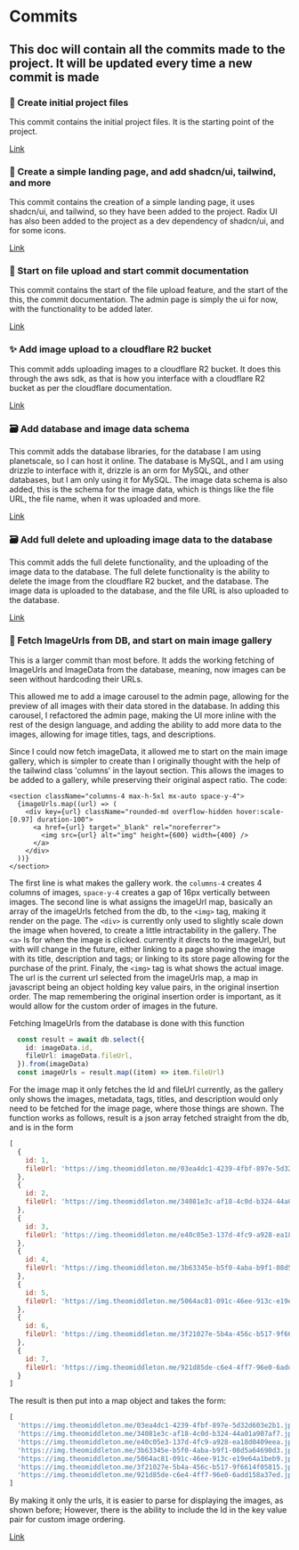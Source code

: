 # Commits

## This doc will contain all the commits made to the project. It will be updated every time a new commit is made

### 🎉 Create initial project files

This commit contains the initial project files. It is the starting point of the project.

[Link](https://github.com/theomiddleton/portfolio-project/commit/c915347fbbf0e3e7e10a26a0903a5b9ce899c053)

### 🚧 Create a simple landing page, and add shadcn/ui, tailwind, and more

This commit contains the creation of a simple landing page, it uses shadcn/ui, and tailwind, so they have been added to the project. Radix UI has also been added to the project as a dev dependency of shadcn/ui, and for some icons.

[Link](https://github.com/theomiddleton/portfolio-project/commit/8b6e7ddec8a36b5f4a4ae7f525e519b121ef90f4)

### 🚧 Start on file upload and start commit documentation

This commit contains the start of the file upload feature, and the start of the this, the commit documentation. The admin page is simply the ui for now, with the functionality to be added later.

[Link](https://github.com/theomiddleton/portfolio-project/commit/d9eb6947b0de1ab61156455bd2a9722c6f206961)

### ✨ Add image upload to a cloudflare R2 bucket

This commit adds uploading images to a cloudflare R2 bucket. It does this through the aws sdk, as that is how you interface with a cloudflare R2 bucket as per the cloudflare documentation.

[Link](https://github.com/theomiddleton/portfolio-project/commit/92321d991622563c74aab7cc66200915e55f0bd7)

### 🗃️ Add database and image data schema

This commit adds the database libraries, for the database I am using planetscale, so I can host it online. The database is MySQL, and I am using drizzle to interface with it, drizzle is an orm for MySQL, and other databases, but I am only using it for MySQL. The image data schema is also added, this is the schema for the image data, which is things like the file URL, the file name, when it was uploaded and more.

[Link](https://github.com/theomiddleton/portfolio-project/commit/29d2e8dd939e002c3d28b4a77f1a9b263b39ecf0)

### 🗃️ Add full delete and uploading image data to the database

This commit adds the full delete functionality, and the uploading of the image data to the database. The full delete functionality is the ability to delete the image from the cloudflare R2 bucket, and the database. The image data is uploaded to the database, and the file URL is also uploaded to the database.

[Link](https://github.com/theomiddleton/portfolio-project/commit/e52be60c283ab3bd446c650ba34ade9a38ebc2be)

### 🎉 Fetch ImageUrls from DB, and start on main image gallery

This is a larger commit than most before. It adds the working fetching of ImageUrls and ImageData from the database, meaning, now images can be seen without hardcoding their URLs.  

This allowed me to add a image carousel to the admin page, allowing for the preview of all images with their data stored in the database. In adding this carousel, I refactored the admin page, making the UI more inline with the rest of the design language, and adding the ability to add more data to the images, allowing for image titles, tags, and descriptions.

Since I could now fetch imageData, it allowed me to start on the main image gallery, which is simpler to create than I originally thought with the help of the tailwind class 'columns' in the layout section. This allows the images to be added to a gallery, while preserving their original aspect ratio.
The code:  

```tsx
<section className="columns-4 max-h-5xl mx-auto space-y-4"> 
  {imageUrls.map((url) => ( 
    <div key={url} className="rounded-md overflow-hidden hover:scale-[0.97] duration-100"> 
      <a href={url} target="_blank" rel="noreferrer"> 
        <img src={url} alt="img" height={600} width={400} /> 
      </a> 
    </div> 
  ))} 
</section> 
```

The first line is what makes the gallery work. the `columns-4` creates 4 columns of images, `space-y-4` creates a gap of 16px vertically between images.
The second line is what assigns the imageUrl map, basically an array of the imageUrls fetched from the db, to the `<img>` tag, making it render on the page.
The `<div>` is currently only used to slightly scale down the image when hovered, to create a little intractability in the gallery.
The `<a>` Is for when the image is clicked. currently it directs to the imageUrl, but with will change in the future, either linking to a page showing the image with its title, description and tags; or linking to its store page allowing for the purchase of the print.
Finaly, the `<img>` tag is what shows the actual image. The url is the current url selected from the imageUrls map, a map in javascript being an object holding key value pairs, in the original insertion order. The map remembering the original insertion order is important, as it would allow for the custom order of images in the future.

Fetching ImageUrls from the database is done with this function

```ts
  const result = await db.select({
    id: imageData.id,
    fileUrl: imageData.fileUrl,
  }).from(imageData)
  const imageUrls = result.map((item) => item.fileUrl) 
```

For the image map it only fetches the Id and fileUrl currently, as the gallery only shows the images, metadata, tags, titles, and description would only need to be fetched for the image page, where those things are shown.
The function works as follows, result is a json array fetched straight from the db, and is in the form

```js
[
  {
    id: 1,
    fileUrl: 'https://img.theomiddleton.me/03ea4dc1-4239-4fbf-897e-5d32d603e2b1.jpg'
  },
  {
    id: 2,
    fileUrl: 'https://img.theomiddleton.me/34081e3c-af18-4c0d-b324-44a01a907af7.jpg'
  },
  {
    id: 3,
    fileUrl: 'https://img.theomiddleton.me/e40c05e3-137d-4fc9-a928-ea18d0409eea.jpg'
  },
  {
    id: 4,
    fileUrl: 'https://img.theomiddleton.me/3b63345e-b5f0-4aba-b9f1-08d5a64690d3.jpg'
  },
  {
    id: 5,
    fileUrl: 'https://img.theomiddleton.me/5064ac81-091c-46ee-913c-e19e64a1beb9.jpg'
  },
  {
    id: 6,
    fileUrl: 'https://img.theomiddleton.me/3f21027e-5b4a-456c-b517-9f6614f05815.jpg'
  },
  {
    id: 7,
    fileUrl: 'https://img.theomiddleton.me/921d85de-c6e4-4ff7-96e0-6add158a37ed.jpg'
  }
]
```

The result is then put into a map object and takes the form:

```js
[
  'https://img.theomiddleton.me/03ea4dc1-4239-4fbf-897e-5d32d603e2b1.jpg',
  'https://img.theomiddleton.me/34081e3c-af18-4c0d-b324-44a01a907af7.jpg',
  'https://img.theomiddleton.me/e40c05e3-137d-4fc9-a928-ea18d0409eea.jpg',
  'https://img.theomiddleton.me/3b63345e-b5f0-4aba-b9f1-08d5a64690d3.jpg',
  'https://img.theomiddleton.me/5064ac81-091c-46ee-913c-e19e64a1beb9.jpg',
  'https://img.theomiddleton.me/3f21027e-5b4a-456c-b517-9f6614f05815.jpg',
  'https://img.theomiddleton.me/921d85de-c6e4-4ff7-96e0-6add158a37ed.jpg'
]
```

By making it only the urls, it is easier to parse for displaying the images, as shown before; However, there is the ability to include the Id in the key value pair for custom image ordering.

[Link](https://github.com/theomiddleton/portfolio-project/commit/36c7af846e4feb1c538d18e157f99c86281d9dd7)
